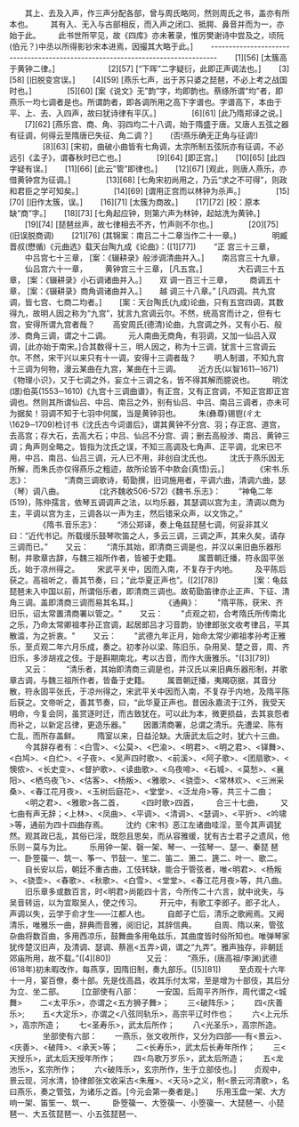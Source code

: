<!-- { "loadSidebar": true } -->
　　其上、去及入声，作三声分配各部，曾与周氏略同，然则周氏之书，盖亦有所本也。
　　其有入、无入与古部相反，而入声之闭口、抵腭、鼻音并而为一，亦始于此。
　　此书世所罕见，故《四库》亦未著录，惟厉樊谢诗中尝及之，顷阮(伯元？)中丞以所得影钞宋本进焉，因撮其大略于此。] 
　　--------------------------------------------------------------------------------
　　[1][56] [太簇高于黄钟二律。]
　　 
　　 
　　[2][57] [“下晖”二字疑衍，此即正声调法也。]
　　[3][58] [旧脱变宫误。]
　　[4][59] [燕乐七声，出于苏只婆之琵琶，不必上考之战国时也。]
　　 
　　[5][60] [案《说文》无”韵”字，均即韵也。蔡绦所谓“均”者，即燕乐一均七调者是也。所谓韵者，即各调所用之高下字谱也。字谱高下，本由于平、上、去、入四声，故曰犹诗律有平仄。]
　　 
　　[6][61] [此乃隋郑译之说。]
　　[7][62] [燕乐宫、商、角、羽四均二十八调，始于隋盛于唐。又唐人五弦之器有征调，何得云至隋唐已失征、角二调？]
　　(否!燕乐确无正角与征调!)
　　 
　　[8][63] [宋初，曲破小曲皆有七角调，太宗所制五弦阮亦有征调，不必远引《孟子》，谓春秋时已亡也。]
　　 
　　[9][64] [即正宫。]
　　[10][65] [此四字疑有误。]
　　[11][66] [此云”管”即律也。]
　　[12][67] [观此，则唐人燕乐，亦借黄钟宫为征调。]
　　 
　　[13][68] [七角宋初尚用之，乃云“求之不可得”，则政和君臣之学可知矣。]
　　 
　　[14][69] [谓用正宫而以林钟为杀声。]
　　 
　　[15][70] [旧作太簇，误。]
　　[16][71] [太簇为商故。]
　　[17][72] [校：原本缺“商”字。]
　　[18][73] [七角起应钟，则第六声为林钟，起姑洗为黄钟。]
　　[19][74] [琵琶丝声，故七律相去不齐，竹声则不尔也。]
　　 
　　[20][75] (旧误脱商调)
　　[21][76] (其锦案：南吕二十二章当作二十一章。)
　　 
　　明臧晋叔(懋循)《元曲选》载天台陶九成《论曲》：([1][77])
　　“正  宫三十三章，
　　中吕宫七十三章，    [案：《辍耕录》般涉调清曲并入。]
　　南吕宫三十九章，
　　仙吕宫六十一章，
　　黄钟宫三十三章，    [凡五宫。]
　　 
　　大石调三十五章，    [案：《辍耕录》小石调诸曲并入。]
　　双  调一百三十三章，
　　商调五十章，        [案：《辍耕录》商角调诸曲并入。]
　　越  调三十八章。”  [凡四调。共九宫调，皆七宫、七商二均者。]
　　[案：天台陶氏(九成)论曲，只有五宫四调，其数得九，故明人因之称为“九宫”，犹言九宫调云尔。不然，统高宫而计之，但有七宫，安得所谓九宫者哉？
　　高安周氏(德清)论曲，九宫调之外，又有小石、般涉、商角三调，谓之十二调。
　　元人南曲无商角，有羽调，又加一仙吕入双调，[此亦始于南宋。]合其数得十三，明人因之，称为十三调，犹言十三宫调云尔。不然，宋干兴以来只有十一调，安得十三调者哉？
　　明人制谱，不知九宫十三调为何物，漫云某曲在九宫，某曲在十三调。
　　近方氏(以智1611─1671)《物理小识》，又于七调之外，妄立十三调之名，皆不得其解而臆说也。
　　明沈(璟)伯英(1553─1610)《九宫十三调曲谱》，有正宫，又有正宫调，不知正宫即正宫调也。然则其所谓仙吕、中吕、南吕之外，别有仙吕、中吕、南吕三调者，亦未可为据矣！羽调不知于七羽中何属，当是黄钟羽也。
　　朱(彝尊)锡鬯(ㄔㄤ\1629─1709)检讨书《沈氏古今词谱后》，谓其黄钟不分宫、羽；存正宫、道宫，去高宫；存大石，去高大石；中吕、仙吕不分宫、调；删去高般涉、南吕、黄钟三调；角声则全略之。皆指为沈氏之误，不知三高调及七角声、正平调，北宋已不用，中吕、南吕、仙吕三调，元人已不用，非创自沈氏也。
　　沈氏于燕乐因无所解，而朱氏亦仅得燕乐之粗迹，故所论皆不中款会(真悟)云。]
　　 
　　《宋书.乐志》：
　　
　　“清商三调歌诗，荀勖撰，旧词施用者，平调六曲，清调六曲，瑟（琴）调八曲。
　　 
　　(北齐魏收506-572)《魏书.乐志》：
　　“神龟二年(519)，陈仲孺言，依琴五调调声之法，以均乐器，其瑟调以宫为主，清调以商为主，平调以宫为主，三调各以一声为主，然后错采众声，以文饰之。”
　　 
　　《隋书.音乐志》：
　　“沛公郑译，奏上龟兹琵琶七调，何妥非其义曰：“近代书记。所载缦乐鼓琴吹笛之人，多云三调，三调之声，其来久矣，请存三调而已。”
　　又云：
　　“清乐其始，即清商三调是也，并汉以来旧曲乐器形制，并歌章古辞，与魏三祖所作者，皆被于史籍。
　　属晋朝迁播，符永固平张氏，始于凉州得之。
　　宋武平关中，因而入南，不复存于内地。
　　及平陈后获之。高祖听之，善其节奏，曰；“此华夏正声也”。([2][78])
　　 
　　[案：龟兹琵琶未入中国以前，所谓俗乐者，即清商三调也。故荀勖笛律亦止正声、下征、清角三调。盖即清商三调而易其名耳。]
　　 
　　《通典》：
　　"隋平陈，获宋、齐旧乐，诏太常置清商署以管之。"
　　又云：
　　"贞观之初，合考隋氏所传南北之乐，乃命太常卿祖孝孙正宫调，起居郎吕才习音韵，协律郎张文收考律吕，平其散滥，为之折衷。"
　　又云：
　　"武德九年正月，始命太常少卿祖孝孙考正雅乐，至贞观二年六月乐成，奏之。初孝孙以梁、陈旧乐，杂用吴、楚之音，周、齐旧乐，多涉胡戎之伎。于是斟期南北，考以古音，而作大唐雅乐。"([3][79])
　　又云：
　　“清乐者，其始即清商三调是也，并汉氏以来旧典乐器形制，并歌章古调，与魏三祖所作者，皆备于史籍。
　　属晋朝迂播，夷羯窃据，其音分散，符永固平张氏，于凉州得之，宋武平关中因而入南，不复存于内地，及隋平陈后获之。文帝听之，善其节奏，曰，“此华夏正声也。昔因永嘉流于江外，我受天明命，今复会同，虽赏逐时迁，而古致犹在。可以此为本，微更损益，去其哀怨者而补之，以新定吕律，更造乐器。”
　　因置清商署，总谓之清乐。先遭梁、陈有亡乱，而所存盖鲜。
　　隋室以来，日益沦缺。大唐武太后之时，犹六十三曲。
　　今其辞存者有：<白雪>、<公莫>、<巴渝>、<明君>、<明之君>、<铎舞>、<白鸠>、<白纻>、<子夜>、<吴声四时歌>、<前溪>、<阿子歌>、<团扇歌>、<懊侬>、<长史变>、<督护歌>、<读曲歌>、<乌夜啼>、<石城>、<莫愁>、<襄阳>、<栖鸟夜飞>、<估客>、<杨叛>、<雅歌>、<骁壶>、<常林欢>、<三洲采桑>、<春江花月夜>、<玉树后庭花>、<堂堂>、<泛龙舟>等，共三十二曲；
　　<明之君>、<雅歌>各二首，
　　<四时歌>四首，
　　合三十七曲，
　　又七曲有声无辞；<上林>、<凤曲>、<平调>、<清调>、<瑟调>、<平折>、<吟啸>等，通前为四十四曲存焉。
　　沈约《宋书》恶江左诸曲哇淫，至今其声调犹然。观其政已乱，其俗已淫，既怨且思矣，而从容雅缓，犹有古士君子之遗风，他乐则－莫与为比。
　　乐用钟一架、磬一架、琴一、一弦琴一、瑟一、秦琵  琶一、卧箜篌一、筑一、筝一、节鼓一、笙二、笛二、箫二、篪二、叶一、歌二。
　　自长安以后，朝廷不重古曲，工伎转缺，能合于管弦者，唯<明君>、<杨叛>、<骁壶>、<春歌>、<秋歌>、<白雪>、<堂堂>、<春江花月夜>等，共八曲。
　　旧乐章多或数百言，时<明君>尚能四十言，今所传二十六言，就中讹失，与吴音转运，以为宜取吴人，使之传习。
　　开元中，有歌工李郎子。郎子北人，声调以失，云学于俞才生——江都人也。
　　自郎子亡后，清乐之歌阙焉。又阙清乐，唯雅乐一曲，辞典而音雅，阅旧记，其辞信典。
　　自周、隋以来，管弦杂曲将数百曲，多用西凉乐，鼓舞曲多用龟兹乐，其曲度皆时俗所知也。唯弹琴家犹传楚汉旧声，及清调、瑟调、蔡邕<五弄>调，谓之“九弄”。雅声独存，非朝廷郊庙所用，故不载。”([4][80])
　　 
　　又云：
　　“燕乐，(唐高祖/李渊)武德(618年)初未暇改作，每燕享，因隋旧制，奏九部乐。([5][81])
　　至贞观十六年十一月，宴百僚，奏十部。先是伐高昌，收其乐付太常，至是增为十部伎，其后分为立、坐二部。
　　[立部使有八部：
　　一安国，后周平齐所作，周代谓之<城舞>
　　二<太平乐>，亦谓之<五方狮子舞>；
　　三<破阵乐>；
　　四<庆善乐>;
　　五<大定乐>，亦谓之<八弦同轨乐>，高宗平辽时作也；
　　六<上元乐>，高宗所造；
　　七<圣寿乐>，武太后所作；
　　八<光圣乐>，高宗所造。
　　 
　　坐部使有六部：
　　一燕乐，张文收所作，又分为四部—─有<景云>、<庆善>、<破阵>、<承天>等；
　　二<长寿乐>，武太后长寿年所作；
　　三<天授乐>，武太后天授年所作；
　　四<鸟歌万岁乐>，武太后所造；
　　五<龙池乐>，玄宗所作；
　　六<破阵乐>，玄宗所作，生于立部伎也。]
　　贞观中，景云现，河水清，协律郎张文收采古<朱雁>、<天马>之义，制<景云河清歌>，名曰燕乐，奏之管弦，为诸乐之首。[今元会第一奏者是。]
　　乐用玉盘一架、大方响一架、笛笙一、筑一、
　　卧箜篌一、大箜篌一、小箜篌一、大琵琶一、小琵琶一、大五弦琵琶一、小五弦琵琶一、
